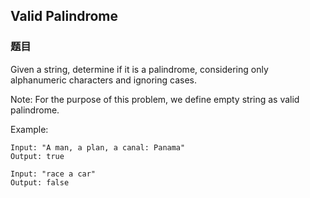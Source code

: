 ## Valid Palindrome

### 题目
Given a string, determine if it is a palindrome, considering only alphanumeric characters and ignoring cases.

Note: 
For the purpose of this problem, we define empty string as valid palindrome.

Example:
```
Input: "A man, a plan, a canal: Panama"
Output: true

Input: "race a car"
Output: false
```